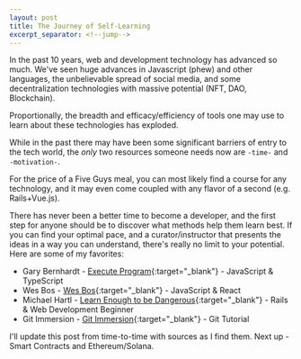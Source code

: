```yaml
---
layout: post
title: The Journey of Self-Learning
excerpt_separator: <!--jump-->
---
```


In the past 10 years, web and development technology has advanced so much.
We've seen huge advances in Javascript (phew) and other languages, the unbelievable spread of social
media, and some decentralization technologies with massive potential (NFT, DAO, Blockchain).

Proportionally, the breadth and efficacy/efficiency of tools one may use to learn
about these technologies has exploded.
<!--jump-->
While in the past there may have been some significant barriers of entry to the 
tech world, the _only_ two resources someone needs now are ``-time-`` and ``-motivation-``.

For the price of a Five Guys meal, you can most likely find a course for any
technology, and it may even come coupled with any flavor of a second (e.g. Rails+Vue.js).


There has never been a better time to become a developer, and the first step for
anyone should be to discover what methods help them learn best. If you can find
your optimal pace, and a curator/instructor that presents the ideas in a way you
can understand, there's really no limit to your potential. Here are some of my favorites:

* Gary Bernhardt - [Execute Program](https://executeprogram.com){:target="_blank"} - JavaScript & TypeScript
* Wes Bos - [Wes Bos](https://wesbos.com/){:target="_blank"} - JavaScript & React
* Michael Hartl - [Learn Enough to be Dangerous](https://www.learnenough.com){:target="_blank"} - Rails & Web Development Beginner
* Git Immersion - [Git Immersion](https://www.learnenough.com){:target="_blank"} - Git Tutorial

I'll update this post from time-to-time with sources as I find them. Next up - 
Smart Contracts and Ethereum/Solana.
